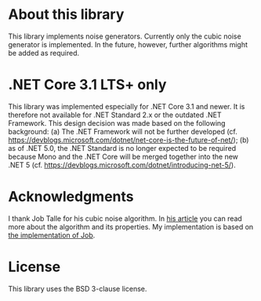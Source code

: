 # About this library
This library implements noise generators. Currently only the cubic noise generator is implemented. In the future, however, further algorithms might be added as required.

# .NET Core 3.1 LTS+ only
This library was implemented especially for .NET Core 3.1 and newer. It is therefore not available for .NET Standard 2.x or the outdated .NET Framework. This design decision was made based on the following background: (a) The .NET Framework will not be further developed (cf. https://devblogs.microsoft.com/dotnet/net-core-is-the-future-of-net/); (b) as of .NET 5.0, the .NET Standard is no longer expected to be required because Mono and the .NET Core will be merged together into the new .NET 5 (cf. https://devblogs.microsoft.com/dotnet/introducing-net-5/).

# Acknowledgments
I thank Job Talle for his cubic noise algorithm. In [his article](https://jobtalle.com/cubic_noise.html) you can read more about the algorithm and its properties. My implementation is based on [the implementation of Job](https://github.com/jobtalle/CubicNoise).

# License
This library uses the BSD 3-clause license.